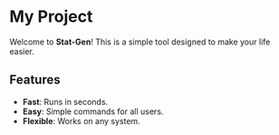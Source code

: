 # My Project

Welcome to **Stat-Gen**! This is a simple tool designed to make your life easier.

## Features

- **Fast**: Runs in seconds.
- **Easy**: Simple commands for all users.
- **Flexible**: Works on any system.

